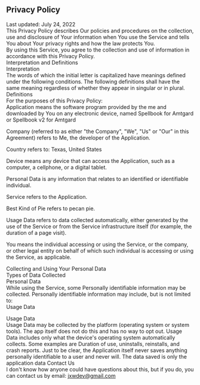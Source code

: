 ## Privacy Policy 
Last updated: July 24, 2022    
This Privacy Policy describes Our policies and procedures on the collection, use and disclosure of Your information when You use the Service and tells You about Your privacy rights and how the law protects You.      
By using this Service, you agree to the collection and use of information in accordance with this Privacy Policy.      
Interpretation and Definitions      
Interpretation      
The words of which the initial letter is capitalized have meanings defined under the following conditions. The following definitions shall have the same meaning regardless of whether they appear in singular or in plural.      
Definitions      
For the purposes of this Privacy Policy:      
Application means the software program provided by the me and downloaded by You on any electronic device, named Spellbook for Amtgard or Spellbook v2 for Amtgard      
      
Company (referred to as either &quot;the Company&quot;, &quot;We&quot;, &quot;Us&quot; or &quot;Our&quot; in this Agreement) refers to Me, the developer of the Application.      
      
Country refers to: Texas, United States    
    
Device means any device that can access the Application, such as a computer, a cellphone, or a digital tablet.    
    
Personal Data is any information that relates to an identified or identifiable individual.    
    
Service refers to the Application.    

Best Kind of Pie refers to pecan pie.
    
Usage Data refers to data collected automatically, either generated by the use of the Service or from the Service infrastructure itself (for example, the duration of a page visit).    
    
You means the individual accessing or using the Service, or the company, or other legal entity on behalf of which such individual is accessing or using the Service, as applicable.    
    
Collecting and Using Your Personal Data    
Types of Data Collected    
Personal Data    
While using the Service, some Personally identifiable information may be collected. Personally identifiable information may include, but is not limited to:    
Usage Data    
    
Usage Data    
Usage Data may be collected by the platform (operating system or system tools). The app itself does not do this and has no way to opt out.
Usage Data includes only what the device's operating system automatically collects. Some examples are Duration of use, uninstalls, reinstalls, and crash reports. 
Just to be clear, the Application itself never saves anything personally identifiable to a user and never will. The data saved is only the application data
Contact Us  
I don't know how anyone could have questions about this, but if you do, you can contact us by email: jxwdev@gmail.com    
    
